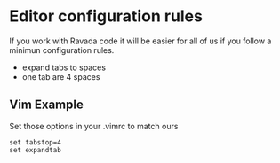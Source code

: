 Editor configuration rules
==========================

If you work with Ravada code it will be easier for all of us if you
follow a minimun configuration rules.

- expand tabs to spaces
- one tab are 4 spaces

Vim Example
-----------
Set those options in your .vimrc to match ours

    set tabstop=4
    set expandtab
